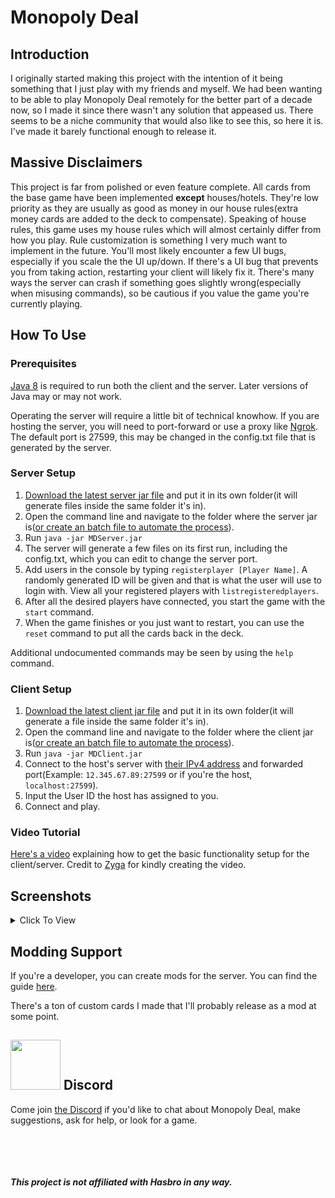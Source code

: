 # Monopoly Deal

## Introduction

I originally started making this project with the intention of it being something that I just play with my friends and myself. We had been wanting to be able to play Monopoly Deal remotely for the better part of a decade now, so I made it since there wasn't any solution that appeased us. There seems to be a niche community that would also like to see this, so here it is. I've made it barely functional enough to release it.

## Massive Disclaimers

This project is far from polished or even feature complete. All cards from the base game have been implemented **except** houses/hotels. They're low priority as they are usually as good as money in our house rules(extra money cards are added to the deck to compensate). Speaking of house rules, this game uses my house rules which will almost certainly differ from how you play. Rule customization is something I very much want to implement in the future. You'll most likely encounter a few UI bugs, especially if you scale the the UI up/down. If there's a UI bug that prevents you from taking action, restarting your client will likely fix it. There's many ways the server can crash if something goes slightly wrong(especially when misusing commands), so be cautious if you value the game you're currently playing.

## How To Use

### Prerequisites

[Java 8](https://www.java.com/en/download/manual.jsp) is required to run both the client and the server. Later versions of Java may or may not work.

Operating the server will require a little bit of technical knowhow. If you are hosting the server, you will need to port-forward or use a proxy like [Ngrok](https://ngrok.com/). The default port is 27599, this may be changed in the config.txt file that is generated by the server.

### Server Setup

1. [Download the latest server jar file](https://github.com/OldManAlpha/Monopoly-Deal/releases) and put it in its own folder(it will generate files inside the same folder it's in).
2. Open the command line and navigate to the folder where the server jar is([or create an batch file to automate the process](https://www.windowscentral.com/how-create-and-run-batch-file-windows-10)).
3. Run `java -jar MDServer.jar`
4. The server will generate a few files on its first run, including the config.txt, which you can edit to change the server port.
5. Add users in the console by typing `registerplayer [Player Name]`. A randomly generated ID will be given and that is what the user will use to login with. View all your registered players with `listregisteredplayers`.
6. After all the desired players have connected, you start the game with the `start` command.
7. When the game finishes or you just want to restart, you can use the `reset` command to put all the cards back in the deck.

Additional undocumented commands may be seen by using the `help` command.

### Client Setup

1. [Download the latest client jar file](https://github.com/OldManAlpha/Monopoly-Deal/releases) and put it in its own folder(it will generate a file inside the same folder it's in).
2. Open the command line and navigate to the folder where the client jar is([or create an batch file to automate the process](https://www.windowscentral.com/how-create-and-run-batch-file-windows-10)).
3. Run `java -jar MDClient.jar`
4. Connect to the host's server with [their IPv4 address](https://whatismyipaddress.com/) and forwarded port(Example: `12.345.67.89:27599` or if you're the host, `localhost:27599`).
5. Input the User ID the host has assigned to you.
6. Connect and play.

### Video Tutorial

[Here's a video](https://www.youtube.com/watch?v=GaBYbJwyJLY) explaining how to get the basic functionality setup for the client/server. Credit to [Zyga](https://www.youtube.com/channel/UCYMOaG7Eqq1jr1-i8m48fMw) for kindly creating the video.

## Screenshots

<details>
  <summary>Click To View</summary>
  <img src="https://i.imgur.com/LOzbxPM.png">
  <img src="https://i.imgur.com/riEtxI9.png">
  <img src="https://i.imgur.com/55eDAzy.png">
  <img src="https://i.imgur.com/PReVrNn.png">
  <img src="https://i.imgur.com/xuIQRYO.png">
  <img src="https://i.imgur.com/tH9nKLW.png">
</details>

## Modding Support

If you're a developer, you can create mods for the server. You can find the guide [here](https://github.com/OldManAlpha/Monopoly-Deal/wiki/Modding-Guide).

There's a ton of custom cards I made that I'll probably release as a mod at some point.

## <img src="https://discord.com/assets/2c21aeda16de354ba5334551a883b481.png" width="80" height="80"> Discord

Come join [the Discord](https://discord.gg/9dKvSguVM4) if you'd like to chat about Monopoly Deal, make suggestions, ask for help, or look for a game.

<br><br><br><br>***This project is not affiliated with Hasbro in any way.***
